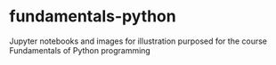 # fundamentals-python
Jupyter notebooks and images for illustration purposed for the course Fundamentals of Python programming
